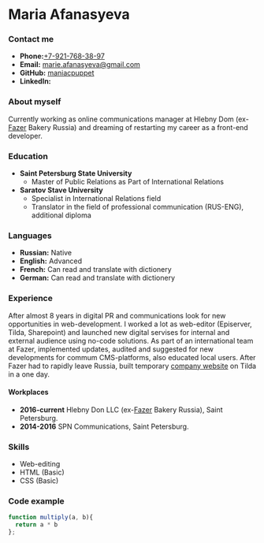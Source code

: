 # Maria Afanasyeva

### Contact me
* **Phone:**[+7-921-768-38-97](tel:89217683897)
* **Email:** [marie.afanasyeva@gmail.com](mailtio:marie.afanasyeva@gmail.com)
* **GitHub:** [maniacpuppet](https://github.com/maniacpuppet)
* **LinkedIn:** []()
### About myself
Currently working as online communications manager at Hlebny Dom (ex-[Fazer](https://www.fazergroup.com/) Bakery Russia) and dreaming of restarting my career as a front-end developer.
### Education
* **Saint Petersburg State University**
    * Master of Public Relations as Part of International Relations 
* **Saratov Stave University** 
    * Specialist in International Relations field 
    * Translator in the field of professional communication (RUS-ENG), additional diploma
### Languages
* **Russian:** Native
* **English:** Advanced
* **French:** Can read and translate with dictionery 
* **German:** Can read and translate with dictionery 
### Experience
After almost 8 years in digital PR and communications look for new opportunities in web-development. I worked a lot as web-editor (Episerver, Tilda, Sharepoint) and launched new digital servises for internal and external audience using no-code solutions.
As part of an international team at Fazer, implemented updates, audited and suggested for new developments for commum CMS-platforms, also educated local users.
After Fazer had to rapidly leave Russia, built temporary [company website](https://www.hlebnydom.ru/) on Tilda in a one day.
#### Workplaces
* **2016-current** Hlebny Don LLC (ex-[Fazer](https://www.fazergroup.com/) Bakery Russia), Saint Petersburg. 
* **2014-2016** SPN Communications, Saint Petersburg. 
### Skills
* Web-editing
* HTML (Basic)
* CSS (Basic)
### Code example
```javascript
function multiply(a, b){
  return a * b
};
```